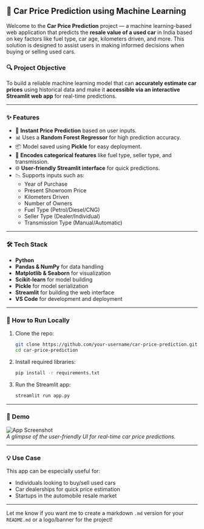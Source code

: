 ## 🚗 Car Price Prediction using Machine Learning

Welcome to the **Car Price Prediction** project — a machine learning-based web application that predicts the **resale value of a used car** in India based on key factors like fuel type, car age, kilometers driven, and more. This solution is designed to assist users in making informed decisions when buying or selling used cars.

### 🔍 Project Objective

To build a reliable machine learning model that can **accurately estimate car prices** using historical data and make it **accessible via an interactive Streamlit web app** for real-time predictions.

---

### ✨ Features

- 🔮 **Instant Price Prediction** based on user inputs.
- 📊 Uses a **Random Forest Regressor** for high prediction accuracy.
- 📦 Model saved using **Pickle** for easy deployment.
- 🧠 **Encodes categorical features** like fuel type, seller type, and transmission.
- 🌐 **User-friendly Streamlit interface** for quick predictions.
- 📉 Supports inputs such as:
  - Year of Purchase
  - Present Showroom Price
  - Kilometers Driven
  - Number of Owners
  - Fuel Type (Petrol/Diesel/CNG)
  - Seller Type (Dealer/Individual)
  - Transmission Type (Manual/Automatic)

---

### 🛠 Tech Stack

- **Python**
- **Pandas & NumPy** for data handling
- **Matplotlib & Seaborn** for visualization
- **Scikit-learn** for model building
- **Pickle** for model serialization
- **Streamlit** for building the web interface
- **VS Code** for development and deployment

---

### 🚀 How to Run Locally

1. Clone the repo:
   ```bash
   git clone https://github.com/your-username/car-price-prediction.git
   cd car-price-prediction
   ```

2. Install required libraries:
   ```bash
   pip install -r requirements.txt
   ```

3. Run the Streamlit app:
   ```bash
   streamlit run app.py
   ```

---

### 📌 Demo

![App Screenshot](https://your-image-link-or-gif-demo)  
*A glimpse of the user-friendly UI for real-time car price predictions.*

---

### 💡 Use Case

This app can be especially useful for:
- Individuals looking to buy/sell used cars
- Car dealerships for quick price estimation
- Startups in the automobile resale market

---

Let me know if you want me to create a markdown `.md` version for your `README.md` or a logo/banner for the project!
